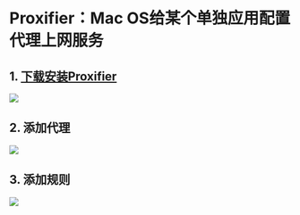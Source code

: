 # Proxifier：Mac OS给某个单独应用配置代理上网服务

## 1. [下载安装Proxifier](https://www.proxifier.com/download/)

![](http://ww1.sinaimg.cn/large/7b562b8bgy1g16sm9itabj20rs0itn1t.jpg)

## 2. 添加代理

![](http://ww1.sinaimg.cn/large/7b562b8bgy1g16sm9m9oxj20t90izaf9.jpg)

## 3. 添加规则

![](http://ww1.sinaimg.cn/large/7b562b8bgy1g16sm9j75sj20rx0is469.jpg)